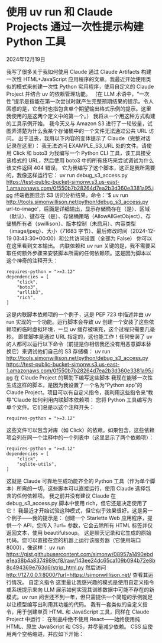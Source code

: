 # 使用 uv run 和 Claude Projects 通过一次性提示构建 Python 工具

2024年12月19日

我写了很多关于我如何使用 Claude 通过 Claude Artifacts 构建一次性 HTML+JavaScript 应用程序的文章。我最近开始使用类似的模式来创建一次性 Python 实用程序，使用自定义的 Claude Project 并结合 uv 的依赖管理功能。
（在 LLM 术语中，“一次性”提示是指能在第一次尝试时就产生完整预期结果的提示。令人困惑的是，它有时也指包含单个期望输出格式示例的提示。这里我使用的是这两个定义中的第一个。）
我将从一个用这种方式构建的工具示例开始。
我今天又与 Amazon S3 进行了一轮较量，试图弄清楚为什么我某个存储桶中的一个文件无法通过公共 URL 访问。
出于沮丧，我用以下内容的变体提示了 Claude（完整对话记录在这里）：
我无法访问 EXAMPLE_S3_URL 处的文件。请使用 Click 和 boto3 为我编写一个 Python CLI 工具，该工具接受该格式的 URL，然后使用 boto3 中的所有技巧来尝试调试为什么该文件返回 404 错误。
它为我编写了这个脚本，这正是我所需要的。我像这样运行它：
uv run debug_s3_access.py \
  https://test-public-bucket-simonw.s3.us-east-1.amazonaws.com/0f550b7b28264d7ea2b3d360e3381a95.jpg
终端截图显示 S3 访问分析结果。命令：'$ uv run http://tools.simonwillison.net/python/debug_s3_access.py url-to-image'，后面是详细输出，显示存储桶存在（是）、区域（默认）、键存在（是）、存储桶策略（AllowAllGetObject）、存储桶所有者（swillison）、版本控制（未启用）、内容类型（image/jpeg）、大小（71683 字节）、最后修改时间（2024-12-19 03:43:30+00:00）和公共访问设置（全部为 False）
你可以在这里看到文本输出。
内联依赖和 uv run
关键的是，我不需要采取任何额外步骤来安装脚本所需的任何依赖项。这是因为脚本以这个神奇的注释开头：
```script
requires-python = ">=3.12"
dependencies = [
    "click",
    "boto3",
    "urllib3",
    "rich",
]
```
这是内联脚本依赖项的一个例子，这是 PEP 723 中描述并由 uv run 实现的一个功能。运行脚本会导致 uv 创建一个安装了这些依赖项的临时虚拟环境，一旦 uv 缓存被填充，这个过程只需要几毫秒。
即使脚本是通过 URL 指定的，这也能工作！任何安装了 uv 的人都可以运行以下命令（前提是你相信我还没有用恶意脚本替换它）来调试他们自己的 S3 存储桶：
uv run http://tools.simonwillison.net/python/debug_s3_access.py \
  https://test-public-bucket-simonw.s3.us-east-1.amazonaws.com/0f550b7b28264d7ea2b3d360e3381a95.jpg
在 Claude Project 的帮助下编写这些脚本
我现在能够一次性生成这样的脚本，是因为我设置了一个名为“Python app”的 Claude Project。项目可以有自定义指令，我利用这些指令来“教导”Claude 如何利用内联脚本依赖项：
您将 Python 工具编写为单个文件。它们总是以这个注释开头：
```script
requires-python = ">=3.12"
```
这些文件可以包含对库（如 Click）的依赖。如果包含，这些依赖项会列在同一个注释中的一个列表中（这里显示了两个依赖项）：
```script
requires-python = ">=3.12"
dependencies = [
    "click",
    "sqlite-utils",
]
```
这就是 Claude 可靠地生成功能齐全的 Python 工具（作为单个脚本）所需的一切，这些脚本可以直接运行，使用 Claude 选择包含的任何依赖项。
我之前并没有建议 Claude 在 debug_s3_access.py 脚本中使用 rich，但它还是决定使用了它！
我最近才开始试验这种模式，但它似乎效果很好。这是另一个例子——我的提示是：
创建一个 Starlette Web 应用程序，提供一个 API，您传入 ?url= 参数，它会去除所有 HTML 标签并仅返回文本，使用 beautifulsoup。
这是聊天记录和它生成的原始代码。您可以直接在您的机器上运行该服务器（它使用端口 8000），像这样：
uv run https://gist.githubusercontent.com/simonw/08957a1490ebde1ea38b4a8374989cf8/raw/143ee24dc65ca109b094b72e8b8c494369e763d6/strip_html.py
然后访问 http://127.0.0.1:8000/?url=https://simonwillison.net/ 查看其运行情况。
自定义指令
这里最让我感兴趣的模式是使用自定义指令或系统提示来向 LLM 展示如何实现其训练数据中可能不存在的新模式。uv run 问世还不到一年，但只需提供一个简短的示例就足以让模型编写出利用其功能的代码。
我有一套类似的自定义指令，用于创建单页 HTML 和 JavaScript 工具，同样在 Claude Project 中运行：
在制品中绝不使用 React——始终使用纯 HTML、原生 JavaScript 和 CSS，并尽量减少依赖。
CSS 应使用两个空格缩进，并应如下开始：
<style>
* {
  box-sizing: border-box;
}
输入框和文本区域字体大小应为 16px。字体应优先使用 Helvetica。
JavaScript 应使用两个空格缩进，并如下开始：
<script type="module">
// 这里的代码在第一级不应缩进
我 tools.simonwillison.net 网站上的大多数工具都是使用此自定义指令提示的各个版本创建的。

